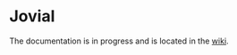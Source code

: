 # Jovial

The documentation is in progress and is located in the [wiki](https://github.com/ChileanVirtualObservatory/jovial.chivo.cl/wiki).
